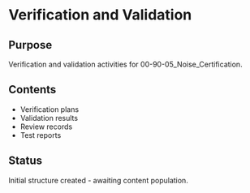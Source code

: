 # Verification and Validation

## Purpose
Verification and validation activities for 00-90-05_Noise_Certification.

## Contents
- Verification plans
- Validation results
- Review records
- Test reports

## Status
Initial structure created - awaiting content population.
